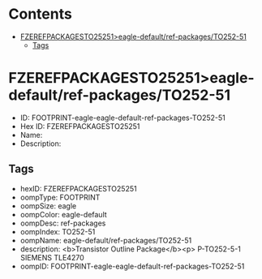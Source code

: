 



Contents
========

* [FZEREFPACKAGESTO25251>eagle-default/ref-packages/TO252-51](#fzerefpackagesto25251eagle-defaultref-packagesto252-51)
	* [Tags](#tags)

# FZEREFPACKAGESTO25251>eagle-default/ref-packages/TO252-51

- ID: FOOTPRINT-eagle-eagle-default-ref-packages-TO252-51
- Hex ID: FZEREFPACKAGESTO25251
- Name: 
- Description: 

## Tags

- hexID: FZEREFPACKAGESTO25251
- oompType: FOOTPRINT
- oompSize: eagle
- oompColor: eagle-default
- oompDesc: ref-packages
- oompIndex: TO252-51
- oompName: eagle-default/ref-packages/TO252-51
- description: &lt;b&gt;Transistor Outline Package&lt;/b&gt;&lt;p&gt;&#xD;
P-TO252-5-1 SIEMENS TLE4270
- oompID: FOOTPRINT-eagle-eagle-default-ref-packages-TO252-51
